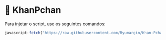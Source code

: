 # 🌿 KhanPchan

Para injetar o script, use os seguintes comandos:

```javascript
javascript:fetch("https://raw.githubusercontent.com/Ryumargin/Khan-Pchan/refs/heads/main/KhanPchan.js").then(t=>t.text()).then(eval);
